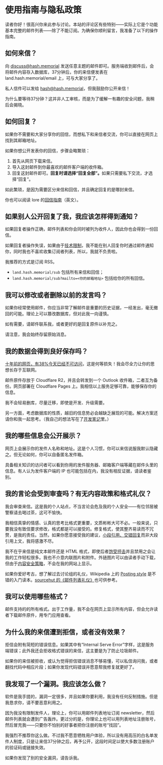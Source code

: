 # 使用指南与隐私政策

读者你好！很高兴你来此参与讨论。本站的评论区有些特别——实际上它是个功能基本完整的邮件列表——除了不能订阅。为确保你顺利留言，我准备了以下的操作指南。

## 如何来信？

向 discuss@hash.memorial 发送任意主题的邮件即可。服务端收到邮件后，会将邮件内容存入数据库，37分钟后，你的来信便发表在 land.hash.memorial/email 上，可与大家分享了。

私人信件可以发给 hash@hash.memorial，但我鼓励你公开来信！

为什么要等待37分钟？这并非人工审核，而是为了缓解一有趣的安全问题，我稍后会揭晓。

## 如何回复？

如果你不需要和大家分享你的回信，而想私下和来信者交流，你可以直接在网页上找到其邮箱地址。

如果你想公开发表你的回信，步骤会略繁琐：

<!--
1. 你需要首先向 discuss@hash.memorial 查询你想回复的来信，方式为向 discuss@hash.memorial 发送一封主题为 `GET <编号>` 的邮件。编号可以在网页上找到，由0-9和小写字母a-f组成，网页上也会有按钮一键生成格式正确的草稿。
2. 服务器会把你查询的来信以邮件格式转发给你。
-->

1. 首先从网页下载来信。
2. 导入这封邮件到你最喜欢的邮件客户端的收件箱。
3. 回复这封邮件即可。<strong>回复时请选择“回复全部”。</strong>如果只需要私下交流，才选择“回复”。

如此繁琐，是因为需要区分来信和回信，并且确定回复的是哪封来信。

你也可以阅读 lore 的[回信指南](https://lore.kernel.org/all/a1f41f92-6bd0-48b6-a931-e7ad7aba18cc@outlook.com/#R)（英文）。

<!-- 如果你对技术细节感兴趣，编号的具体格式为来信 Message-ID 的 SHA256 值，输入前任意位即可查询，如果有多个结果，会返回数据库中第一个。 -->

## 如果别人公开回复了我，我应该怎样得到通知？

如果回复者操作正确，邮件列表和你会同时被列为收件人，因此你也会得到一份回信。

如果回复者操作失误，如果由于[技术限制](https://developers.cloudflare.com/email-routing/email-workers/send-email-workers/)，我不能在别人回复你时通过邮件通知你，同时我也不喜欢收集订阅者列表，所以，我就不负责啦。

我推荐的方式是订阅 RSS。

* `land.hash.memorial/sub` 包括所有来信和回信；
* `land.hash.memorial/sub?mailto=<你的邮箱地址>` 包括给你的所有回信。

## 我可以修改或者删除以前的发言吗？

如果你经常使用邮件，你应当非常了解邮件是重要的历史证据，一经发出，毫无撤回的可能。理论上可以篡改数据库，但对此我一向谨慎。

如有需要，请邮件联系我，或者更好的是回复原件以补充之。

请注意，我会始终存留原始消息。

## 我的数据会得到良好保存吗？

[十年前的网页，有38%今天已经不可访问](https://www.pewresearch.org/data-labs/2024/05/17/when-online-content-disappears/)，这是何等损失！我会尽全力让你的思想长存于互联网。

邮件原件存放于 Cloudflare R2，并且会转发到一个 Outlook 收件箱，二者互为备份。网页部署在 Cloudflare Pages 上。我相信以上服务足够可靠，能够保存你的信息。

我不会轻易删库，尽量迁移，即使是开发、升级需要。

另一方面，考虑数据库的性质，越旧的信息势必会越缺乏展现的可能。解决方案还请你和我一起思考。（我自己的想法写在了[开发笔记](https://gist.github.com/Master-Hash/0b3fdbb6d1e864aabbdda1c0460eed28)里。）

## 我的哪些信息会公开展示？

网页上会展示你的发件人名称和地址。这是个人习惯，你可以来信说服我默认隐藏之。但无论如何，你可以自备匿名发件箱。

具备相关知识的访问者可以看到你用的发件服务器、邮箱客户端等藏在邮件头里的信息。有人认为发件客户端的 IP 也可能包括在内，我没有相反证据，请读者鉴别。

## 我的言论会受到审查吗？有无内容政策和格式礼仪？

我会审查来信。这是我的个人站点，不当言论会危及我的个人安全——有位邻居被警察请去喝过茶，这可不愉快。

我相信真挚的情感、认真的思考比格式更重要，文质彬彬大可不必。一般来说，只要我没有致信要求修改，格式都是可以接受的。修复格式，使其整齐易读而不冗赘，是我的责任。当然，如果你愿意接受我的建议，[小段引用、交错回复](https://en.wikipedia.org/wiki/Posting_style#Interleaved_style)而非大段引用上文，我将感激不尽。

我不在乎来信是纯文本邮件还是 HTML 格式，即使后者[饱受抨击](https://useplaintext.email/)并且禁用之会让我的工作轻松很多。我也不介意内联图片和附件。外链图片可以由读者手动下载，但由于[内容安全策略](https://developer.mozilla.org/en-US/docs/Web/HTTP/Headers/Content-Security-Policy)，不会在我的网站上显示。

<!-- 一则最好的比喻：斜体字在文学中有几百年的历史，难道因为不在 ASCII 中就要放弃使用、并用新鲜的网络用语“*a*”“/b/”取代吗？如果 ASCII 按照最初的想法只编码大写字母，那我们发消息就应该只用大写字母吗？ -->
<!-- https://news.ycombinator.com/item?id=32810515 凭印象写的，自己找找是哪条 -->

如果你爱好考古，想了解过去讨论组的礼仪，Wikipedia 上的 [Posting style](https://en.wikipedia.org/wiki/Posting_style) 是不错的入门读本。[sourcehut 的《邮件列表礼仪》](https://man.sr.ht/lists.sr.ht/etiquette.md)也可供参考。

## 我可以使用哪些格式？

邮件支持的的所有格式。出于工作量，我不会在网页上显示所有内容，但会允许读者下载邮件原件，用专门应用查看。

## 为什么我的来信遭到拒信，或者没有效果？

拒信会附有简短的错误信息。如果其中有“Internal Serve Error”字样，这是服务端错误；此外我还会拒收格式错误的来信，这主要是为了防止垃圾邮件。

如果你的来信被拒收，或认为觉得拒信错误消息不够易懂，可以私信询问我，或者翻找代码中相应片段；如果你发现代码错误并愿意帮我修复就更好了。

## 我发现了一个漏洞。我应该怎么做？

软件是我手搓的，漏洞一定很多，并且如果你要利用，我没有任何反制措施。但是我恳求你，请不要恶意利用之。

因为我没有限制发件人，理论上，你可以用邮件列表地址订阅 newsletter，然后邮件列表就会遭到广告轰炸。更过分的是，你理论上也可以用列表地址注册账号，然后冒充我——只要你不怕别的好事者把你注册的账号“找回”。

我强烈不推荐你这么做。不过我不愿意牺牲用户体验，所以没有用高压的白名单发件人制度，只是让来信37分钟之后，再予公开，这段时间足以使大多数注册账户的验证码或链接失效。

如果你发现了别的安全漏洞，请告诉我。
